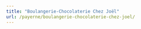 ```yaml
---
title: "Boulangerie-Chocolaterie Chez Joël"
url: /payerne/boulangerie-chocolaterie-chez-joel/
---
```

